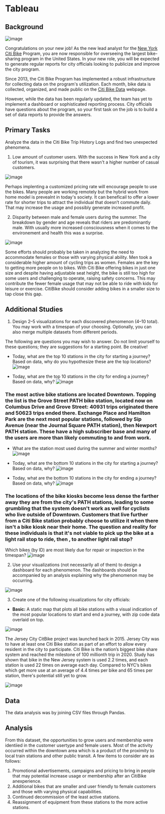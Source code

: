 # Tableau

## Background

![image](https://user-images.githubusercontent.com/99145651/182004040-ed8c2ad0-57f1-41d7-a51c-78d503eac635.png)

Congratulations on your new job! As the new lead analyst for the [New York Citi Bike](https://en.wikipedia.org/wiki/Citi_Bike) Program, you are now responsible for overseeing the largest bike-sharing program in the United States. In your new role, you will be expected to generate regular reports for city officials looking to publicize and improve the city program.

Since 2013, the Citi Bike Program has implemented a robust infrastructure for collecting data on the program's utilization. Each month, bike data is collected, organized, and made public on the [Citi Bike Data](https://www.citibikenyc.com/system-data) webpage.

However, while the data has been regularly updated, the team has yet to implement a dashboard or sophisticated reporting process. City officials have questions about the program, so your first task on the job is to build a set of data reports to provide the answers.

## Primary Tasks

Analyze the data in the Citi Bike Trip History Logs and find two unexpected phenomena.

1. Low amount of customer users. With the success in New York and a city of tourism, it was surprising that there wasn't a higher number of casual customers.

![image](https://user-images.githubusercontent.com/99145651/182004378-63da59f1-83eb-4ee4-8353-7bae88303071.png)

Perhaps implenting a customized pricing rate will encourage people to use the bikes. Many people are working remotely but the hybrid work from home model is prevealnt in today's society. It can beneficail to offer a lower rate for shorter trips to attract the individual that doesn’t commute daily. That may increase the usage and possibly generate increased profit.

2. Disparity between male and female users during the summer. The breakdown by gender and age reveals that riders are predominantly male. With usually more increased consciousness when it comes to the environement and health this was a surprise. 

![image](https://user-images.githubusercontent.com/99145651/182004611-c9394c78-f60a-47cf-984e-8256e20f49f0.png)

Some efforts should probably be taken in analyzing the need to accommodate females or those with varying physical ability. Men took a considerable higher amount of cycling trips as women. Females are the key to getting more people on to bikes. With Citi Bike offering bikes in just one size and despite having adjustable seat height, the bike is still too high for some users and challenging to operate, raising safety concerns. This may contribute the fewer female usage that may not be able to ride with kids for leisure or exercise. CitiBike should consider adding bikes in a smaller size to tap close this gap.

## Additional Studies

1. Design 2–5 visualizations for each discovered phenomenon (4–10 total). You may work with a timespan of your choosing. Optionally, you can also merge multiple datasets from different periods.

The following are questions you may wish to answer. Do not limit yourself to these questions; they are suggestions for a starting point. Be creative!

* Today, what are the top 10 stations in the city for starting a journey? Based on data, why do you hypothesize these are the top locations?
![image](https://user-images.githubusercontent.com/99145651/181997293-fe2af308-13ac-48f9-948f-685e9af464e9.png)

* Today, what are the top 10 stations in the city for ending a journey? Based on data, why?
![image](https://user-images.githubusercontent.com/99145651/181997508-5ddb5f87-21a4-4e8b-81bd-f0a2af586d6f.png)

### The most active bike stations are located Downtown. Topping the list is the Grove Street PATH bike station, located now on Columbus Drive and Grove Street: 40931 trips originated there and 50623 trips ended there. Exchange Place and Hamilton Park are the next most popular stations, followed by Sip Avenue (near the Journal Square PATH station), then Newport PATH station. These have a high subscriber base and many of the users are more than likely commuting to and from work.


* What are the station most used during the summer and winter months?
![image](https://user-images.githubusercontent.com/99145651/181996635-4ae5fc04-c8ce-4578-8e62-a155b47c7902.png)

* Today, what are the bottom 10 stations in the city for starting a journey? Based on data, why?
![image](https://user-images.githubusercontent.com/99145651/181999033-630ea85b-c24e-47f1-9e8f-a934fb96dc9c.png)

* Today, what are the bottom 10 stations in the city for ending a journey? Based on data, why?
![image](https://user-images.githubusercontent.com/99145651/182001655-671072b7-d0b4-4906-aea3-5082eaea092c.png)

### The locations of the bike kiosks become less dense the farther away they are from the city's PATH stations, leading to some grumbling that the system doesn't work as well for cyclists who live outside of Downtown. Customers that live further from a Citi Bike station probably choose to utilize it when there isn't a bike kiosk near their home. The question and reality for these individuals is that it's not viable to pick up the bike at a light rail stop to ride, then , to another light rail stop? 

Which bikes (by ID) are most likely due for repair or inspection in the timespan?
![image](https://user-images.githubusercontent.com/99145651/181996672-3d6640b2-c5d7-4a95-b652-05c714e0ec8a.png)

2. Use your visualizations (not necessarily all of them) to design a dashboard for each phenomenon. The dashboards should be accompanied by an analysis explaining why the phenomenon may be occurring. 
 
![image](https://user-images.githubusercontent.com/99145651/182002687-b03f0d8d-74d6-4555-954d-4d5beddc14b5.png)

3. Create one of the following visualizations for city officials:

* **Basic:** A static map that plots all bike stations with a visual indication of the most popular locations to start and end a journey, with zip code data overlaid on top.

![image](https://user-images.githubusercontent.com/99145651/181996714-7af3cf5b-7732-4029-b73f-127f1e093d7f.png)

The Jersey City CitBike project was launched back in 2015. Jersey City was to have at least one Citi Bike station as part of an effort to allow every resident in the city to participate. Citi Bike is the nation’s biggest bike share system and reached the milestone of 100 millionth trip in 2020. Study has shown that bike in the New Jersey system is used 2.2 times, and each station is used 22 times on average each day. Compared to NYC’s bikes which get more use at an average of 4.4 times per bike and 65 times per station, there's potential still yet to grow.
 
![image](https://user-images.githubusercontent.com/99145651/182003105-034483f2-28a5-4286-ad43-4ec194c1f65e.png)
 
## Data 
The data analysis was by joining CSV files through Pandas.
 
## Analysis

From this dataset, the opportunities to grow users and membership were identiied in the customer usertype and female users. Most of the activity occurred within the downtown area which is a product of the proximity to local train stations and other public transit. A few items to consider are as follows:

1. Promotional advertisements, campaigns and pricing to bring in people that may potential increase usage or membership after an CitiBike anexperience. 
2. Additional bikes that are smaller and user friendly to female customers and those with varying physical capabilities.
3. Continued decommission of the least active stations. 
4. Reassignment of equipment from these stations to the more active stations.




